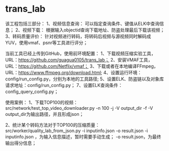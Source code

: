# trans_lab
该工程包括三部分：
1、视频信息查询：
	可以指定查询条件、键值从ELK中查询信息；
2、视频下载：
	根据输入objectid查询下载地址、防盗处理最后下载该视频；
3、转码质量评价：
	针对视频进行转码，将转码后视频与源视频同时解码成YUV，使用vmaf、psnr等工具进行评分；


当前工具已经上传到GitHub，使用前环境配置：
1、下载视频压缩实验工具，URL：https://github.com/guagua0105/trans_lab；
2、安装VMAF工具，URL：https://github.com/Netflix/vmaf；
3、下载或者在本地编译FFmpeg，URL：https://www.ffmpeg.org/download.html;
4、设置运行环境：config/run_config.py，分别为本地的工具路径;
5、设置ELK、防盗链以及对象库请求地址：config/run_config.py；
7、设置ELK查询条件：config_query_config.py；


使用案例：
1、下载TOP100的视频：
	src/network/test_top_video_downloader.py -n 100 -j -V output_dir -f
	-V output_dir为输出路径，并且形成json；

2、统计某个转码方法对于TOP100的压缩质量：
	src/worker/quality_lab_from_json.py -i inputinfo.json -o result.json
	-i inputinfo.json ，为输入信息描述，暂时需要手动生成；
	-o result.json，为最终输出得分信息；